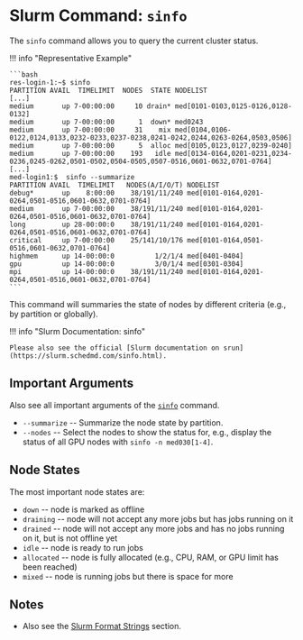 # Slurm Command: `sinfo`

The `sinfo` command allows you to query the current cluster status.

!!! info "Representative Example"

    ```bash
    res-login-1:~$ sinfo
    PARTITION AVAIL  TIMELIMIT  NODES  STATE NODELIST
    [...]
    medium       up 7-00:00:00     10 drain* med[0101-0103,0125-0126,0128-0132]
    medium       up 7-00:00:00      1  down* med0243
    medium       up 7-00:00:00     31    mix med[0104,0106-0122,0124,0133,0232-0233,0237-0238,0241-0242,0244,0263-0264,0503,0506]
    medium       up 7-00:00:00      5  alloc med[0105,0123,0127,0239-0240]
    medium       up 7-00:00:00    193   idle med[0134-0164,0201-0231,0234-0236,0245-0262,0501-0502,0504-0505,0507-0516,0601-0632,0701-0764]
    [...]
    med-login1:$  sinfo --summarize
    PARTITION AVAIL  TIMELIMIT   NODES(A/I/O/T) NODELIST
    debug*       up    8:00:00    38/191/11/240 med[0101-0164,0201-0264,0501-0516,0601-0632,0701-0764]
    medium       up 7-00:00:00    38/191/11/240 med[0101-0164,0201-0264,0501-0516,0601-0632,0701-0764]
    long         up 28-00:00:0    38/191/11/240 med[0101-0164,0201-0264,0501-0516,0601-0632,0701-0764]
    critical     up 7-00:00:00    25/141/10/176 med[0101-0164,0501-0516,0601-0632,0701-0764]
    highmem      up 14-00:00:0          1/2/1/4 med[0401-0404]
    gpu          up 14-00:00:0          3/0/1/4 med[0301-0304]
    mpi          up 14-00:00:0    38/191/11/240 med[0101-0164,0201-0264,0501-0516,0601-0632,0701-0764]
    ```

This command will summaries the state of nodes by different criteria (e.g., by partition or globally).

!!! info "Slurm Documentation: sinfo"

    Please also see the official [Slurm documentation on srun](https://slurm.schedmd.com/sinfo.html).

## Important Arguments

Also see all important arguments of the [`sinfo`](commands-sinfo.md) command.

- `--summarize`
    -- Summarize the node state by partition.
- `--nodes`
    -- Select the nodes to show the status for, e.g., display the status of all GPU nodes with `sinfo -n med030[1-4]`.

## Node States

The most important node states are:

- `down` -- node is marked as offline
- `draining` -- node will not accept any more jobs but has jobs running on it
- `drained` -- node will not accept any more jobs and has no jobs running on it, but is not offline yet
- `idle` -- node is ready to run jobs
- `allocated` -- node is fully allocated (e.g., CPU, RAM, or GPU limit has been reached)
- `mixed` -- node is running jobs but there is space for more

## Notes

- Also see the [Slurm Format Strings](format-strings.md) section.
